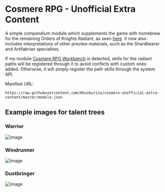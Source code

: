 # Cosmere RPG - Unofficial Extra Content

A simple compendium module which supplements the game with homebrew for the remaining Orders of Knights Radiant, as seen [here](https://docs.google.com/spreadsheets/d/1HQTCZEMgtMvkO1uwxvKlsmzLVLwaSVfen5gBqB3a3wc/).
It now also includes interpretations of other preview materials, such as the Shardbearer and Artifabrian specialties.

If my module [Cosmere RPG Workbench](https://github.com/Khunkurisu/cosmere-rpg-workbench) is detected, skills for the radiant paths will be registered through it to avoid conflicts with custom ones added. Otherwise, it will simply register the path skills through the system API.

Manifest URL:

`https://raw.githubusercontent.com/Khunkurisu/cosmere-unofficial-extra-content/master/module.json`

## Example images for talent trees

### Warrior

![image](https://github.com/user-attachments/assets/20d0e317-5b45-49b6-a238-86fc7388a48b)

### Windrunner

![image](https://github.com/user-attachments/assets/803c2824-53c2-465e-a3c1-8d9a9d0f9752)

### Dustbringer

![image](https://github.com/user-attachments/assets/ee646ef2-af56-4e10-b9d0-6742809d3a9a)
